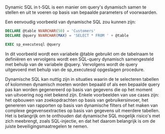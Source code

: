 Dynamic SQL in t-SQL is een manier om query's dynamisch samen te stellen en uit te voeren op basis van bepaalde parameters of voorwaarden.

Een eenvoudig voorbeeld van dynamische SQL zou kunnen zijn:

```sql
DECLARE @table NVARCHAR(50) = 'Customers'
DECLARE @query NVARCHAR(MAX) = 'SELECT * FROM ' + @table

EXEC sp_executesql @query
```

In dit voorbeeld wordt een variabele @table gebruikt om de tabelnaam te definiëren en vervolgens wordt een SQL-query dynamisch samengesteld met behulp van de variabele @query. Vervolgens wordt de query uitgevoerd met behulp van de sp_executesql opgeslagen procedure.

Dynamische SQL kan nuttig zijn in situaties waarin de te selecteren tabellen of kolommen dynamisch moeten worden bepaald of als een bepaalde query pas kan worden gegenereerd op basis van gegevens die op het moment van uitvoering nog niet bekend zijn. Enkele voorbeelden van use cases zijn: het opbouwen van zoekopdrachten op basis van gebruikersinvoer, het genereren van rapporten op basis van dynamische filters of het maken van complexe gegevensextracties op basis van gegevens uit meerdere tabellen. Het is belangrijk om te onthouden dat dynamische SQL mogelijk risico's met zich meebrengt, zoals SQL-injectie, en dat het daarom belangrijk is om de juiste beveiligingsmaatregelen te nemen.